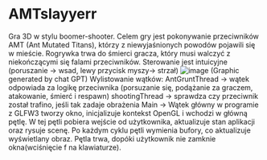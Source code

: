 # AMTslayyerr
Gra 3D w stylu boomer-shooter.
Celem gry jest pokonywanie przeciwników AMT (Ant Mutated Titans), którzy z niewyjaśnionych powodów pojawili się w mieście. 
Rogrywka trwa do śmierci gracza, który musi walczyć z niekończącymi się falami przeciwników.
Sterowanie jest intuicyjne (poruszanie -> wsad, lewy przycisk myszy-> strzał)
![image](https://github.com/SZOlafo/AMTslayyerr/assets/105805460/f3060243-5954-4618-a618-d8ec90a06bb2)
(Graphic generated by chat GPT)
Wylistowanie wątków:
AntGruntThread -> wątek odpowiada za logikę przeciwnika (porsuzanie się, podążanie za graczem, atakowanie, śmierć i respawn)
shootingThread -> sprawdza czy przeciwnik został trafino, jeśli tak zadaje obrażenia
Main -> Wątek główny w programie z GLFW3 tworzy okno, inicjalizuje kontekst OpenGL i wchodzi w główną pętlę. W tej pętli pobiera wejście od użytkownika, aktualizuje stan aplikacji oraz rysuje scenę. Po każdym cyklu pętli wymienia bufory, co aktualizuje wyświetlany obraz. Pętla trwa, dopóki użytkownik nie zamknie okna(wciśnięcie f na klawiaturze).
